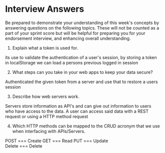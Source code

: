 # Interview Answers
Be prepared to demonstrate your understanding of this week's concepts by answering questions on the following topics. These will not be counted as a part of your sprint score but will be helpful for preparing you for your endorsement interview, and enhancing overall understanding.


1. Explain what a token is used for.

its use to validate the authentication of a user's session, by storing a token in localStorage
we can load a persons previous logged in session

2. What steps can you take in your web apps to keep your data secure?

Authenticated the given token from a server and use that to restore a users session

3. Describe how web servers work.

Servers store information as API's and can give out information to users who have access to the 
data. A user can access said data with a REST request or using a HTTP method request

4. Which HTTP methods can be mapped to the CRUD acronym that we use when interfacing with APIs/Servers.

POST    ===   Create
GET     ===   Read
PUT     ===   Update   
Delete  ===   Delete